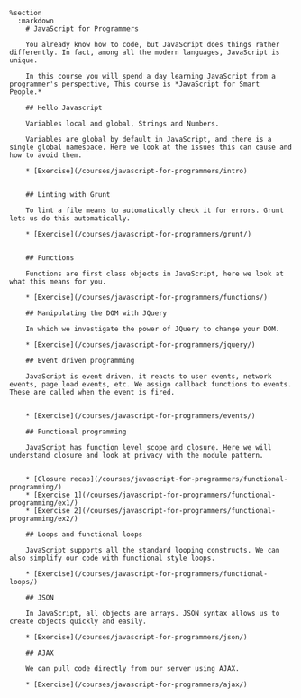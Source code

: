     %section
      :markdown
        # JavaScript for Programmers

        You already know how to code, but JavaScript does things rather differently. In fact, among all the modern languages, JavaScript is unique.

        In this course you will spend a day learning JavaScript from a programmer's perspective, This course is *JavaScript for Smart People.*

        ## Hello Javascript

        Variables local and global, Strings and Numbers.

        Variables are global by default in JavaScript, and there is a single global namespace. Here we look at the issues this can cause and how to avoid them.

        * [Exercise](/courses/javascript-for-programmers/intro)


        ## Linting with Grunt

        To lint a file means to automatically check it for errors. Grunt lets us do this automatically.

        * [Exercise](/courses/javascript-for-programmers/grunt/)


        ## Functions

        Functions are first class objects in JavaScript, here we look at what this means for you.

        * [Exercise](/courses/javascript-for-programmers/functions/)

        ## Manipulating the DOM with JQuery

        In which we investigate the power of JQuery to change your DOM.

        * [Exercise](/courses/javascript-for-programmers/jquery/)

        ## Event driven programming

        JavaScript is event driven, it reacts to user events, network events, page load events, etc. We assign callback functions to events. These are called when the event is fired.


        * [Exercise](/courses/javascript-for-programmers/events/)

        ## Functional programming

        JavaScript has function level scope and closure. Here we will understand closure and look at privacy with the module pattern.


        * [Closure recap](/courses/javascript-for-programmers/functional-programming/)
        * [Exercise 1](/courses/javascript-for-programmers/functional-programming/ex1/)
        * [Exercise 2](/courses/javascript-for-programmers/functional-programming/ex2/)

        ## Loops and functional loops

        JavaScript supports all the standard looping constructs. We can also simplify our code with functional style loops.

        * [Exercise](/courses/javascript-for-programmers/functional-loops/)

        ## JSON

        In JavaScript, all objects are arrays. JSON syntax allows us to create objects quickly and easily.

        * [Exercise](/courses/javascript-for-programmers/json/)

        ## AJAX

        We can pull code directly from our server using AJAX.

        * [Exercise](/courses/javascript-for-programmers/ajax/)
